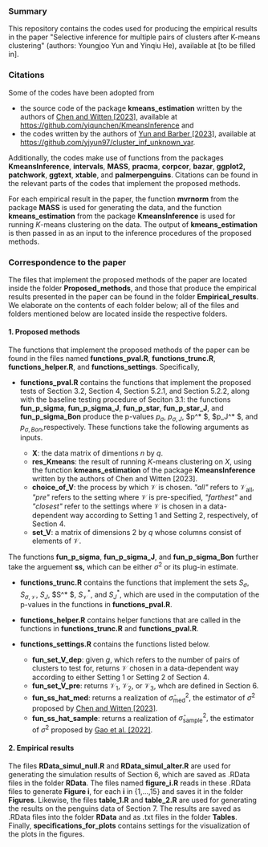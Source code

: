 ### Summary

This repository contains the codes used for producing the empirical results in the paper "Selective inference for multiple pairs of clusters after K-means clustering" (authors: Youngjoo Yun and Yinqiu He), available at [to be filled in]. 

### Citations 

Some of the codes have been adopted from 

* the source code of the package **kmeans_estimation** written by the authors of [Chen and Witten [2023]](https://jmlr.org/papers/v24/22-0371.html), available at https://github.com/yiqunchen/KmeansInference and 
* the codes written by the authors of [Yun and Barber [2023]](https://projecteuclid.org/journals/electronic-journal-of-statistics/volume-17/issue-2/Selective-inference-for-clustering-with-unknown-variance/10.1214/23-EJS2143.full), available at https://github.com/yjyun97/cluster_inf_unknown_var. 

Additionally, the codes make use of functions from the packages **KmeansInference**, **intervals**, **MASS**, **pracma**, **corpcor**, **bazar**, **ggplot2,**  **patchwork**, **ggtext**, **xtable**, and **palmerpenguins**. Citations can be found in the relevant parts of the codes that implement the proposed methods. 

For each empirical result in the paper, the function **mvrnorm** from the package **MASS** is used for generating the data, and the function **kmeans_estimation** from the package **KmeansInference** is used for  running $K$-means clustering on the data. The output of **kmeans_estimation** is then passed in as an input to the inference procedures of the proposed methods. 

### Correspondence to the paper

The files that implement the proposed methods of the paper are located inside the folder **Proposed_methods**, and those that produce the empirical results presented in the paper can be found in the folder **Empirical_results**. We elaborate on the contents of each folder below; all of the files and folders mentioned below are located inside the respective folders. 

#### 1. Proposed methods

The functions that implement the proposed methods of the paper can be found in the files named **functions_pval.R**, **functions_trunc.R**, **functions_helper.R**, and **functions_settings**. Specifically, 

* **functions_pval.R** contains the functions that implement the proposed tests of Section 3.2, Section 4, Section 5.2.1, and Section 5.2.2, along with the baseline testing procedure of Seciton 3.1: the functions  **fun_p_sigma**, **fun_p_sigma_J**, **fun_p_star**, **fun_p_star_J**, and **fun_p_sigma_Bon** produce the p-values $p_\sigma$, $p_{\sigma,J}$, $p^* $,  $p_J^* $, and $p_{\sigma, Bon}$,​​ respectively. These functions take the following arguments as inputs.

  * **X**: the data matrix of dimentions $n$ by $q$.
  * **res_Kmeans**: the result of running $K$-means clustering on $X$, using the function **kmeans_estimation** of the package **KmeansInference** written by the authors of Chen and Witten [2023].
  * **choice_of_V**: the process by which $\mathcal{V}$ is chosen. *"all"* refers to $\mathcal{V}_{\mathrm{all}},$ *"pre"* refers to the setting where $\mathcal{V}$ is pre-specified, *"farthest"* and *"closest"* refer to the settings where $\mathcal{V}$​ is chosen in a data-dependent way according to Setting 1 and Setting 2, respectively, of Section 4. 
  * **set_V**: a matrix of  dimensions 2 by $q$ whose columns consist of elements of $\mathcal{V}.$​

The functions **fun_p_sigma**, **fun_p_sigma_J**, and **fun_p_sigma_Bon** further take the arguement **ss,** which can be either $\sigma^2$​​ or its plug-in estimate. 

* **functions_trunc.R** contains the functions that implement the sets $S_\sigma$, $S_{\sigma,\mathcal{V}}$, $S_J$, $S^* $, $S_{\mathcal{V}}^* ,$ and $S^*_J,$ which are used in the computation of the p-values in the functions in **functions_pval.R**. 

* **functions_helper.R** contains helper functions that are called in the functions in **functions_trunc.R** and **functions_pval.R**. 

* **functions_settings.R** contains the functions listed below. 

  * **fun_set_V_dep**:  given $g,$ which refers to the number of pairs of clusters to test for, returns $\mathcal{V}$ chosen in a data-dependent way according to either Setting 1 or Setting 2 of  Section 4. 
  * **fun_set_V_pre**: returns $\mathcal{V}_1$, $\mathcal{V}_2$, or $\mathcal{V}_3$​, whch are defined in Section 6. 
  * **fun_ss_hat_med**: returns a realization of $\hat{\sigma}^2_{\mathrm{med}},$  the estimator of $\sigma^2$ proposed by [Chen and Witten [2023]](https://jmlr.org/papers/v24/22-0371.html).
  * **fun_ss_hat_sample**: returns a realization of $\hat{\sigma}^2_{\mathrm{sample}},$  the estimator of $\sigma^2$ proposed by [Gao et al. [2022]](https://www.tandfonline.com/doi/full/10.1080/01621459.2022.2116331).

#### 2. Empirical results

The files **RData_simul_null.R** and **RData_simul_alter.R** are used for generating the simulation results of Section 6, which are saved as .RData files in the folder **RData**. The files named **figure_i.R** reads in these .RData files to generate **Figure i**, for each **i** in {1,...,15} and saves it in the folder **Figures**. Likewise, the files **table_1.R** and **table_2.R** are used for generating the results on the penguins data of Section 7. The results are saved as .RData files into the folder **RData** and as .txt files in the folder **Tables**. Finally, **specifications_for_plots** contains settings for the visualization of the plots in the figures. 
